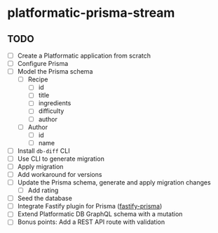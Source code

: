# platformatic-prisma-stream

## TODO

- [ ]  Create a Platformatic application from scratch
- [ ]  Configure Prisma
- [ ]  Model the Prisma schema
    - [ ]  Recipe
        - [ ]  id
        - [ ]  title
        - [ ]  ingredients
        - [ ]  difficulty
        - [ ]  author
    - [ ]  Author
        - [ ]  id
        - [ ]  name
- [ ]  Install `db-diff` CLI
- [ ]  Use CLI to generate migration
- [ ]  Apply migration
- [ ]  Add workaround for versions
- [ ]  Update the Prisma schema, generate and apply migration changes
    - [ ]  Add rating
- [ ]  Seed the database
- [ ]  Integrate Fastify plugin for Prisma ([fastify-prisma](https://github.com/sabinadams/fastify-prisma))
- [ ]  Extend Platformatic DB GraphQL schema with a mutation
- [ ]  Bonus points: Add a REST API route with validation
